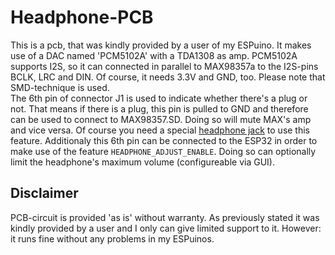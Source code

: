 # Headphone-PCB
This is a pcb, that was kindly provided by a user of my ESPuino. It makes use of a DAC named 'PCM5102A' with a TDA1308 as amp. PCM5102A supports I2S, so it can connected in parallel to MAX98357a to the I2S-pins BCLK, LRC and DIN. Of course, it needs 3.3V and GND, too. Please note that SMD-technique is used. <br />
The 6th pin of connector J1 is used to indicate whether there's a plug or not. That means if there is a plug, this pin is pulled to GND and therefore can be used to connect to MAX98357.SD. Doing so will mute MAX's amp and vice versa. Of course you need a special [headphone jack](https://www.conrad.de/de/p/cliff-fcr1295-klinken-steckverbinder-3-5-mm-buchse-einbau-horizontal-polzahl-3-stereo-schwarz-1-st-705830.html) to use this feature. Additionaly this 6th pin can be connected to the ESP32 in order to make use of the feature `HEADPHONE_ADJUST_ENABLE`. Doing so can optionally limit the headphone's maximum volume (configureable via GUI). <br />

## Disclaimer
PCB-circuit is provided 'as is' without warranty. As previously stated it was kindly provided by a user and I only can give limited support to it. However: it runs fine without any problems in my ESPuinos.